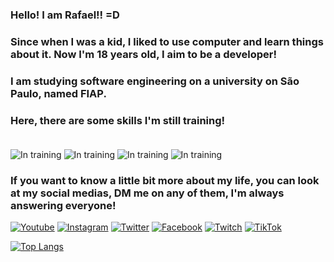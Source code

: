 ### Hello! I am Rafael!! =D

### Since when I was a kid, I liked to use computer and learn things about it. Now I'm 18 years old, I aim to be a developer!

### I am studying software engineering on a university on São Paulo, named FIAP.

### Here, there are some skills I'm still training! <br><br>

![In training](https://img.shields.io/badge/Python-3776AB?style=for-the-badge&logo=python&logoColor=white)
![In training](https://img.shields.io/badge/HTML-239120?style=for-the-badge&logo=html5&logoColor=white)
![In training](https://img.shields.io/badge/CSS-239120?&style=for-the-badge&logo=css3&logoColor=white)
![In training](https://img.shields.io/badge/JavaScript-F7DF1E?style=for-the-badge&logo=javascript&logoColor=black)

### If you want to know a little bit more about my life, you can look at my social medias, DM me on any of them, I'm always answering everyone!

[![Youtube](https://img.shields.io/badge/YouTube-FF0000?style=for-the-badge&logo=youtube&logoColor=white)](https://www.youtube.com/channel/UCxcH86shFHaBKM2-CVxp98g)
[![Instagram](https://img.shields.io/badge/Instagram-E4405F?style=for-the-badge&logo=instagram&logoColor=white)](https://www.instagram.com/rafa_autieri/)
[![Twitter](https://img.shields.io/badge/Twitter-1DA1F2?style=for-the-badge&logo=twitter&logoColor=white)](https://twitter.com/rafa_autieri)
[![Facebook](https://img.shields.io/badge/Facebook-1877F2?style=for-the-badge&logo=facebook&logoColor=white)](https://www.facebook.com/rafael.autieri.3/)
[![Twitch](https://img.shields.io/badge/Twitch-9146FF?style=for-the-badge&logo=twitch&logoColor=white)](https://www.twitch.tv/autieri_)
[![TikTok](https://img.shields.io/badge/TikTok-000000?style=for-the-badge&logo=tiktok&logoColor=white)](https://www.tiktok.com/@rafaelautieri)

[![Top Langs](https://github-readme-stats.vercel.app/api/top-langs/?username=RafaelAutieri&hide_progress=true)](https://github.com/anuraghazra/github-readme-stats)

